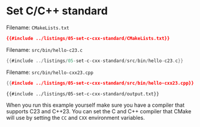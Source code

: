 # Set C/C++ standard

Filename: `CMakeLists.txt`

```cmake
{{#include ../listings/05-set-c-cxx-standard/CMakeLists.txt}}
```

Filename: `src/bin/hello-c23.c`

```c
{{#include ../listings/05-set-c-cxx-standard/src/bin/hello-c23.c}}
```

Filename: `src/bin/hello-cxx23.cpp`

```cpp
{{#include ../listings/05-set-c-cxx-standard/src/bin/hello-cxx23.cpp}}
```

```txt
{{#include ../listings/05-set-c-cxx-standard/output.txt}}
```

When you run this example yourself make sure you have a compiler that supports C23 and C++23. You can set the C and C++ compiler that CMake will use by setting the `CC` and `CXX` environment variables.
